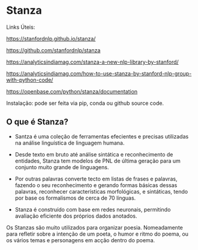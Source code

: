 # Stanza

Links Úteis:

https://stanfordnlp.github.io/stanza/

https://github.com/stanfordnlp/stanza

https://analyticsindiamag.com/stanza-a-new-nlp-library-by-stanford/

https://analyticsindiamag.com/how-to-use-stanza-by-stanford-nlp-group-with-python-code/

https://openbase.com/python/stanza/documentation



Instalação: pode ser feita via pip, conda ou github source code.


## O que é Stanza? 
* Santza é uma coleção de ferramentas efecientes e precisas utilizadas na análise linguística de linguagem humana.

* Desde texto em bruto até análise sintática e reconhecimento de entidades, Stanza tem modelos de PNL de última geração para um conjunto muito grande de linguagens.

* Por outras palavras converte tecto em listas de frases e palavras, fazendo o seu reconhecimento e gerando formas básicas dessas palavras, reconhecer características morfológicas, e sintáticas, tendo por base os formalismos de cerca de 70 línguas.

* Stanza é construído com base em redes neuronais, permitindo avaliação eficiente dos próprios dados anotados.

Os Stanzas são muito utilizados para organizar poesia. Nomeadamente para refletir sobre a intenção de um poeta, o humor e ritmo do poema, ou os vários temas e personagens em acção dentro do poema. 
